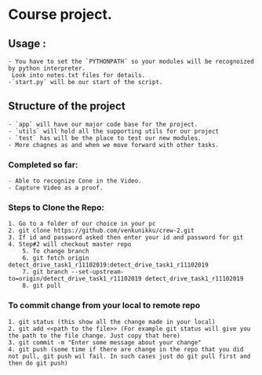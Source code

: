 # Course project.

##  Usage :
    - You have to set the `PYTHONPATH` so your modules will be recognoized by python interpreter.
     Look into notes.txt files for details.
    -`start.py` will be our start of the script.

## Structure of the project
    - `app` will have our major code base for the project.
    - `utils` will hold all the supporting utils for our project
    - `test` has will be the place to test our new modules.
    - More chagnes as and when we move forward with other tasks.

### Completed so far:
    - Able to recognize Cone in the Video.
    - Capture Video as a proof. 
    

### Steps to Clone the Repo:
    1. Go to a folder of our choice in your pc
    2. git clone https://github.com/venkunikku/crew-2.git
    3. If id and password asked then enter your id and password for git
    4. Step#2 will checkout master repo
        5. To change branch 
        6. git fetch origin detect_drive_task1_r11102019:detect_drive_task1_r11102019
        7. git branch --set-upstream-to=origin/detect_drive_task1_r11102019 detect_drive_task1_r11102019
        8. git pull

### To commit change from your local to remote repo

    1. git status (this show all the change made in your local)
    2. git add <<path to the file>> (For example git status will give you the path to the file change. Just copy that here)
    3. git commit -m "Enter some message about your change"
    4. git push (some time if there are change in the repo that you did not pull, git push wil fail. In such cases just do git pull first and then do git push)
